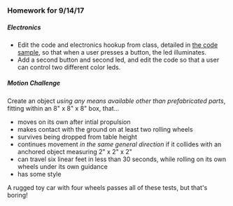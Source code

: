 ### Homework for 9/14/17

##### Electronics
- Edit the code and electronics hookup from class, detailed in [the code sample](electronics.md), so that when a user presses a button, the led illuminates.
- Add a second button and second led, and edit the code so that a user can control two different color leds.

##### Motion Challenge
Create an object *using any means available other than prefabricated parts*, fitting within an 8" x 8" x 8" box, that...

- moves on its own after intial propulsion
- makes contact with the ground on at least two rolling wheels
- survives being dropped from table height
- continues movement *in the same general direction* if it collides with an anchored object measuring 2" x 2" x 2"
- can travel six linear feet in less than 30 seconds, while rolling on its own wheels under its own guidance
- has some style

A rugged toy car with four wheels passes all of these tests, but that's boring!
